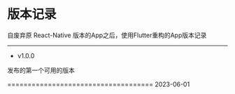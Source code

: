 # 版本记录
自废弃原 React-Native 版本的App之后，使用Flutter重构的App版本记录

------------------

- v1.0.0		

发布的第一个可用的版本

====================================		2023-06-01

